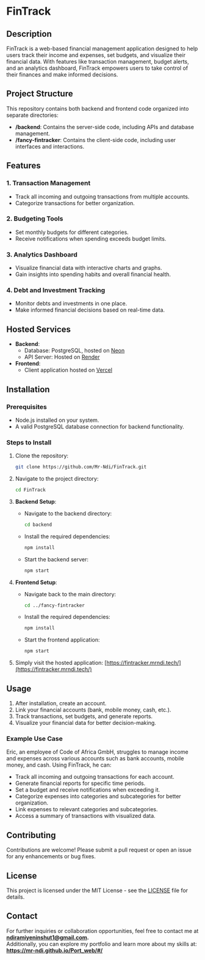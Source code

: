 # FinTrack

## Description
FinTrack is a web-based financial management application designed to help users track their income and expenses, set budgets, and visualize their financial data. With features like transaction management, budget alerts, and an analytics dashboard, FinTrack empowers users to take control of their finances and make informed decisions.

## Project Structure
This repository contains both backend and frontend code organized into separate directories:

- **/backend**: Contains the server-side code, including APIs and database management.
- **/fancy-fintracker**: Contains the client-side code, including user interfaces and interactions.

## Features

### 1. Transaction Management
- Track all incoming and outgoing transactions from multiple accounts.
- Categorize transactions for better organization.

### 2. Budgeting Tools
- Set monthly budgets for different categories.
- Receive notifications when spending exceeds budget limits.

### 3. Analytics Dashboard
- Visualize financial data with interactive charts and graphs.
- Gain insights into spending habits and overall financial health.

### 4. Debt and Investment Tracking
- Monitor debts and investments in one place.
- Make informed financial decisions based on real-time data.

## Hosted Services
- **Backend**:
  - Database: PostgreSQL, hosted on [Neon](https://neon.tech/)
  - API Server: Hosted on [Render](https://render.com/)
- **Frontend**:
  - Client application hosted on [Vercel](https://vercel.com/)

## Installation

### Prerequisites
- Node.js installed on your system.
- A valid PostgreSQL database connection for backend functionality.

### Steps to Install

1. Clone the repository:
   ```bash
   git clone https://github.com/Mr-Ndi/FinTrack.git
   ```

2. Navigate to the project directory:
   ```bash
   cd FinTrack
   ```

3. **Backend Setup**:
   - Navigate to the backend directory:
     ```bash
     cd backend
     ```
   - Install the required dependencies:
     ```bash
     npm install
     ```
   - Start the backend server:
     ```bash
     npm start
     ```

4. **Frontend Setup**:
   - Navigate back to the main directory:
     ```bash
     cd ../fancy-fintracker
     ```
   - Install the required dependencies:
     ```bash
     npm install
     ```
   - Start the frontend application:
     ```bash
     npm start
     ```

5. Simply visit the hosted application:
   [https://fintracker.mrndi.tech/](https://fintracker.mrndi.tech/)

## Usage
1. After installation, create an account.
2. Link your financial accounts (bank, mobile money, cash, etc.).
3. Track transactions, set budgets, and generate reports.
4. Visualize your financial data for better decision-making.


### Example Use Case
Eric, an employee of Code of Africa GmbH, struggles to manage income and expenses across various accounts such as bank accounts, mobile money, and cash. Using FinTrack, he can:
- Track all incoming and outgoing transactions for each account.
- Generate financial reports for specific time periods.
- Set a budget and receive notifications when exceeding it.
- Categorize expenses into categories and subcategories for better organization.
- Link expenses to relevant categories and subcategories.
- Access a summary of transactions with visualized data.

## Contributing
Contributions are welcome! Please submit a pull request or open an issue for any enhancements or bug fixes.

## License
This project is licensed under the MIT License - see the [LICENSE](LICENSE) file for details.

## Contact
For further inquiries or collaboration opportunities, feel free to contact me at **ndiramiyeninshut1@gmail.com.** <br>
Additionally, you can explore my portfolio and learn more about my skills at:
**https://mr-ndi.github.io/Port_web/#/**